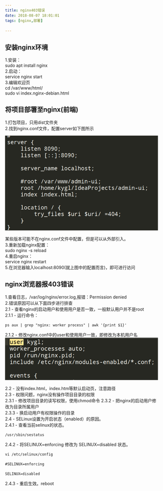 ```yaml
---
title: nginx403错误
date: 2018-08-07 18:01:01
tags: [nginx,部署]  

---
```

## 安装nginx环境  
1.安装：  
sudo apt install nginx  
2.启动：  
service nginx start  
3.编辑欢迎页  
cd /var/www/html/  
sudo vi index.nginx-debian.html   
## 将项目部署至nginx(前端)   
1.打包项目，只用dist文件夹   
2.找到nginx.conf文件，配置server如下图所示     

![image](https://github.com/lyfZhixing/lyfZhixing.github.io/blob/hexo/images/nginx.png?raw=true "nginx配置")      

某些版本可能不在nginx.conf文件中配置，但是可以从外部引入。   
3.重新加载nginx配置：    
sudo nginx -s reload    
4.重启nginx：    
service nginx restart    
5.在浏览器输入localhost:8090(就上图中的配置而言)，即可进行访问   
## nginx浏览器报403错误   
1.查看日志，/var/log/nginx/error.log,报错：Permission denied    
2.错误原因可以从下面四步进行排查   
2.1 - 查看nginx的启动用户和使用用户是否一致，一般默认用户并不是root  
2.1.1 - 运行命令：   
```
ps aux | grep "nginx: worker process" | awk '{print $1}'
```
 
2.1.2 - 修改nginx.conf中的user和使用用户一致，即修改为本机用户名  
![image](https://github.com/lyfZhixing/lyfZhixing.github.io/blob/hexo/images/nginx403.png?raw=true "nginx配置")    

2.2 - 没有index.html，index.htm等默认启动页，注意路径   
2.3 - 权限问题，nginx没有操作项目目录的权限  
2.3.1 - 修改项目目录的读写权限，使用chmod命令
2.3.2 - 把nginx的启动用户修改为目录所属用户   
2.3.3 - 换启动用户有权限操作的目录  
2.4 - SELinux设置为开启状态（enabled）的原因。  
2.4.1 - 查看当前selinux的状态。  
```
/usr/sbin/sestatus  
```    
2.4.2 - 将SELINUX=enforcing 修改为 SELINUX=disabled 状态。  
```
vi /etc/selinux/config

#SELINUX=enforcing

SELINUX=disabled
```    
2.4.3 -   重启生效。reboot